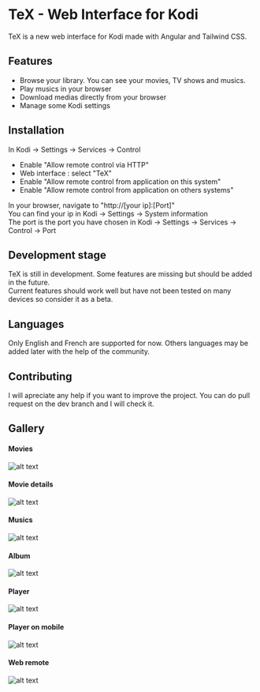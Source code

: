 # TeX - Web Interface for Kodi

TeX is a new web interface for Kodi made with Angular and Tailwind CSS.

## Features

- Browse your library. You can see your movies, TV shows and musics.
- Play musics in your browser
- Download medias directly from your browser
- Manage some Kodi settings

## Installation

In Kodi -> Settings -> Services -> Control
- Enable "Allow remote control via HTTP"
- Web interface : select "TeX"
- Enable "Allow remote control from application on this system"
- Enable "Allow remote control from application on others systems"

In your browser, navigate to "http://[your ip]:[Port]"
<br>You can find your ip in Kodi -> Settings -> System information
<br>The port is the port you have chosen in Kodi -> Settings -> Services -> Control -> Port

## Development stage

TeX is still in development. Some features are missing but should be added in the future.
<br>Current features should work well but have not been tested on many devices so consider it as a beta.

## Languages

Only English and French are supported for now. Others languages may be added later with the help of the community.

## Contributing

I will apreciate any help if you want to improve the project. You can do pull request on the dev branch and I will check it.

## Gallery
#### Movies
![alt text](https://github.com/clementdelestre/TeX/blob/main/src/screenshots/movies.jpg?raw=true)

#### Movie details
![alt text](https://github.com/clementdelestre/TeX/blob/main/src/screenshots/moviedetails.jpg?raw=true)

#### Musics
![alt text](https://github.com/clementdelestre/TeX/blob/main/src/screenshots/musics.jpg?raw=true)

#### Album
![alt text](https://github.com/clementdelestre/TeX/blob/main/src/screenshots/album.jpg?raw=true)

#### Player
![alt text](https://github.com/clementdelestre/TeX/blob/main/src/screenshots/player.jpg?raw=true)

#### Player on mobile
![alt text](https://github.com/clementdelestre/TeX/blob/main/src/screenshots/player-mobile.jpg?raw=true)

#### Web remote
![alt text](https://github.com/clementdelestre/TeX/blob/main/src/screenshots/remote.jpg?raw=true)
